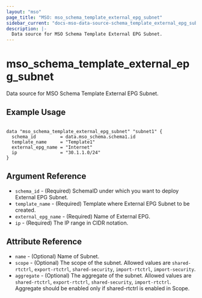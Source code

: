 ```yaml
---
layout: "mso"
page_title: "MSO: mso_schema_template_external_epg_subnet"
sidebar_current: "docs-mso-data-source-schema_template_external_epg_subnet"
description: |-
  Data source for MSO Schema Template External EPG Subnet.
---
```


# mso_schema_template_external_epg_subnet #

Data source for MSO Schema Template External EPG Subnet.

## Example Usage ##

```hcl

data "mso_schema_template_external_epg_subnet" "subnet1" {
  schema_id         = data.mso_schema.schema1.id
  template_name     = "Template1"
  external_epg_name = "Internet"
  ip                = "30.1.1.0/24"
}

```

## Argument Reference ##

* `schema_id` - (Required) SchemaID under which you want to deploy External EPG Subnet.
* `template_name` - (Required) Template where External EPG Subnet to be created.
* `external_epg_name` - (Required) Name of External EPG.
* `ip` - (Required) The IP range in CIDR notation.

## Attribute Reference ##

* `name` - (Optional) Name of Subnet.
* `scope` - (Optional) The scope of the subnet. Allowed values are `shared-rtctrl`, `export-rtctrl`, `shared-security`, `import-rtctrl`, `import-security`.
* `aggregate` - (Optional) The aggregate of the subnet. Allowed values are `shared-rtctrl`, `export-rtctrl`, `shared-security`, `import-rtctrl`. Aggregate should be enabled only if shared-rtctrl is enabled in Scope.
